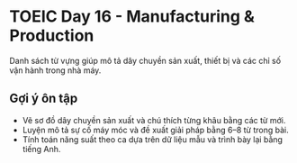 # TOEIC Day 16 - Manufacturing & Production

Danh sách từ vựng giúp mô tả dây chuyền sản xuất, thiết bị và các chỉ số vận hành trong nhà máy.

## Gợi ý ôn tập
- Vẽ sơ đồ dây chuyền sản xuất và chú thích từng khâu bằng các từ mới.
- Luyện mô tả sự cố máy móc và đề xuất giải pháp bằng 6–8 từ trong bài.
- Tính toán năng suất theo ca dựa trên dữ liệu mẫu và trình bày lại bằng tiếng Anh.
